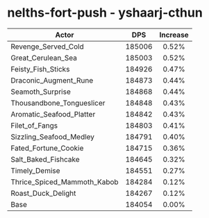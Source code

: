 # nelths-fort-push - yshaarj-cthun
| Actor | DPS | Increase |
|---|:---:|:---:|
|Revenge_Served_Cold|185006|0.52%|
|Great_Cerulean_Sea|185003|0.52%|
|Feisty_Fish_Sticks|184926|0.47%|
|Draconic_Augment_Rune|184873|0.44%|
|Seamoth_Surprise|184868|0.44%|
|Thousandbone_Tongueslicer|184848|0.43%|
|Aromatic_Seafood_Platter|184842|0.43%|
|Filet_of_Fangs|184803|0.41%|
|Sizzling_Seafood_Medley|184791|0.40%|
|Fated_Fortune_Cookie|184715|0.36%|
|Salt_Baked_Fishcake|184645|0.32%|
|Timely_Demise|184551|0.27%|
|Thrice_Spiced_Mammoth_Kabob|184284|0.12%|
|Roast_Duck_Delight|184267|0.12%|
|Base|184054|0.00%|
